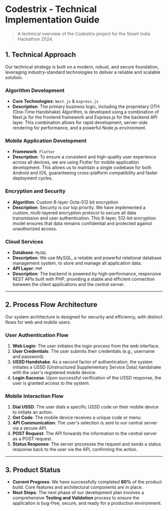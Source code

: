 # Codestrix - Technical Implementation Guide

> A technical overview of the Codestrix project for the Smart India Hackathon 2024.

## 1. Technical Approach

Our technical strategy is built on a modern, robust, and secure foundation, leveraging industry-standard technologies to deliver a reliable and scalable solution.

### Algorithm Development
- **Core Technologies**: `Next.js` & `Express.js`
- **Description**: The primary business logic, including the proprietary OTH (One-Time Handshake) Algorithm, is developed using a combination of Next.js for the frontend framework and Express.js for the backend API layer. This combination allows for rapid development, server-side rendering for performance, and a powerful Node.js environment.

### Mobile Application Development
- **Framework**: `Flutter`
- **Description**: To ensure a consistent and high-quality user experience across all devices, we are using Flutter for mobile application development. This allows us to maintain a single codebase for both Android and iOS, guaranteeing cross-platform compatibility and faster deployment cycles.

### Encryption and Security
- **Algorithm**: Custom 8-layer Octa-512 bit encryption
- **Description**: Security is our top priority. We have implemented a custom, multi-layered encryption protocol to secure all data transmission and user authentication. This 8-layer, 512-bit encryption model ensures that data remains confidential and protected against unauthorized access.

### Cloud Services
- **Database**: `MySQL`
- **Description**: We use MySQL, a reliable and powerful relational database management system, to store and manage all application data.
- **API Layer**: `PHP`
- **Description**: The backend is powered by high-performance, responsive REST APIs built with PHP, providing a stable and efficient connection between the client applications and the central server.

---

## 2. Process Flow Architecture

Our system architecture is designed for security and efficiency, with distinct flows for web and mobile users.

### User Authentication Flow

1.  **Web Login**: The user initiates the login process from the web interface.
2.  **User Credentials**: The user submits their credentials (e.g., username and password).
3.  **USSD Handshake**: As a second factor of authentication, the system initiates a USSD (Unstructured Supplementary Service Data) handshake with the user's registered mobile device.
4.  **Login Success**: Upon successful verification of the USSD response, the user is granted access to the system.

### Mobile Interaction Flow

1.  **Dial USSD**: The user dials a specific USSD code on their mobile device to initiate an action.
2.  **Get Code**: The mobile device receives a unique code or menu.
3.  **API Communication**: The user's selection is sent to our central server via a secure API.
4.  **POST Request**: The API forwards the information to the central server as a POST request.
5.  **Status Response**: The server processes the request and sends a status response back to the user via the API, confirming the action.

---

## 3. Product Status

- **Current Progress**: We have successfully completed **80%** of the product build. Core features and architectural components are in place.
- **Next Steps**: The next phase of our development plan involves a comprehensive **Testing and Validation** process to ensure the application is bug-free, secure, and ready for a production environment.